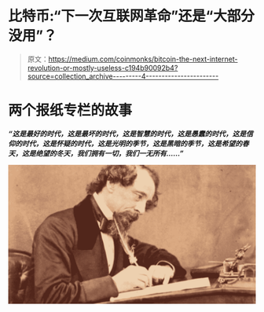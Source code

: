 # 比特币:“下一次互联网革命”还是“大部分没用”？

> 原文：<https://medium.com/coinmonks/bitcoin-the-next-internet-revolution-or-mostly-useless-c194b90092b4?source=collection_archive---------4----------------------->

# 两个报纸专栏的故事

***“这是最好的时代，这是最坏的时代，这是智慧的时代，这是愚蠢的时代，这是信仰的时代，这是怀疑的时代，这是光明的季节，这是黑暗的季节，这是希望的春天，这是绝望的冬天，我们拥有一切，我们一无所有……”***

![](img/e18ce65a4b2c88d654a9ceb0fb754858.png)